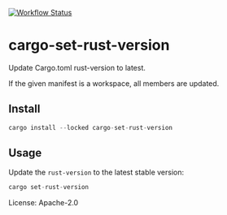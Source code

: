 [![Workflow Status](https://github.com/leighmcculloch/cargo-set-rust-version/workflows/main/badge.svg)](https://github.com/leighmcculloch/cargo-set-rust-version/actions?query=workflow%3A%22main%22)

# cargo-set-rust-version

Update Cargo.toml rust-version to latest.

If the given manifest is a workspace, all members are updated.

## Install

```rust
cargo install --locked cargo-set-rust-version
```

## Usage

Update the `rust-version` to the latest stable version:

```rust
cargo set-rust-version
```

License: Apache-2.0
